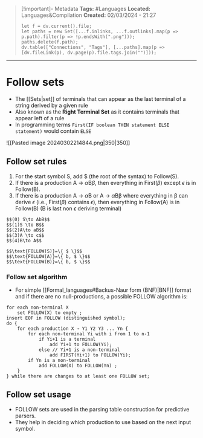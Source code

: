 > [!important]- Metadata
> **Tags:** #Languages 
> **Located:** Languages&Compilation
> **Created:** 02/03/2024 - 21:27
> ```dataviewjs
> let f = dv.current().file;
> let paths = new Set([...f.inlinks, ...f.outlinks].map(p => p.path).filter(p => !p.endsWith(".png")));
> paths.delete(f.path);
> dv.table(["Connections", "Tags"], [...paths].map(p => [dv.fileLink(p), dv.page(p).file.tags.join("")]));
> ```

___
# Follow sets

- The [[Sets|set]] of terminals that can appear as the last terminal of a string derived by a given rule
- Also known as the **Right Terminal Set** as it contains terminals that appear left of a rule
- In programming terms `First(IF boolean THEN statement ELSE statement)` would contain `ELSE`

![[Pasted image 20240302214844.png|350|350]]
## Follow set rules
1. For the start symbol S, add $ (the root of the syntax) to Follow(S).
2. If there is a production A → $\alpha$B$\beta$, then everything in First($\beta$) except $\epsilon$ is in Follow(B).
3. If there is a production A → $\alpha$B or  A → $\alpha$Bβ where everything in β can derive $\epsilon$ (i.e., First($\beta$) contains $\epsilon$), then everything in Follow(A) is in Follow(B) (B is last non $\epsilon$ deriving terminal)

```ad-example
$$(0) S\to AbB$$
$$(1)S \to B$$
$$(2)A\to aB$$
$$(3)A \to c$$
$$(4)B\to A$$

$$\text{FOLLOW(S)}=\{ $ \}$$
$$\text{FOLLOW(A)}=\{ b, $ \}$$
$$\text{FOLLOW(B)}=\{ b, $ \}$$
```
### Follow set algorithm
- For simple [[Formal_languages#Backus-Naur form (BNF)|BNF]] format and if there are no null-productions, a possible FOLLOW algorithm is:
```
for each non-terminal X
    set FOLLOW(X) to empty ;
insert EOF in FOLLOW (distinguished symbol);
do {
    for each production X → Y1 Y2 Y3 ... Yn {
        for each non-terminal Yi with i from 1 to n-1
            if Yi+1 is a terminal
                add Yi+1 to FOLLOW(Yi);
            else // Yi+1 is a non-terminal 
                add FIRST(Yi+1) to FOLLOW(Yi);
        if Yn is a non-terminal
            add FOLLOW(X) to FOLLOW(Yn) ;
    }
} while there are changes to at least one FOLLOW set;
```
## Follow set usage 
- FOLLOW sets are used in the parsing table construction for predictive parsers.
- They help in deciding which production to use based on the next input symbol.